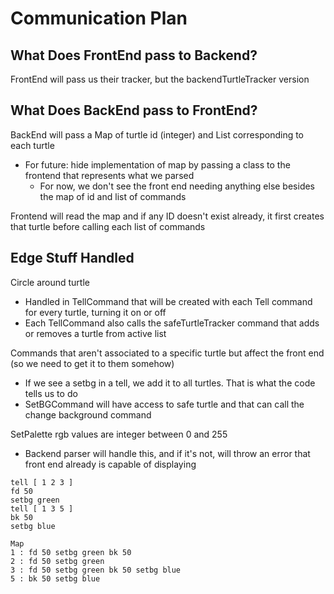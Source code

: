 # Communication Plan

## What Does FrontEnd pass to Backend?
FrontEnd will pass us their tracker, but the backendTurtleTracker version

## What Does BackEnd pass to FrontEnd?
BackEnd will pass a Map of turtle id (integer) and List<Command> corresponding to each turtle
  * For future: hide implementation of map by passing a class to the frontend that represents what we parsed
    * For now, we don't see the front end needing anything else besides the map of id and list of commands
    
Frontend will read the map and if any ID doesn't exist already, it first creates that turtle before calling each list of commands

## Edge Stuff Handled
Circle around turtle
  * Handled in TellCommand that will be created with each Tell command for every turtle, turning it on or off
  * Each TellCommand also calls the safeTurtleTracker command that adds or removes a turtle from active list

Commands that aren't associated to a specific turtle but affect the front end (so we need to get it to them somehow)
  * If we see a setbg in a tell, we add it to all turtles. That is what the code tells us to do
  * SetBGCommand will have access to safe turtle and that can call the change background command

SetPalette rgb values are integer between 0 and 255
  * Backend parser will handle this, and if it's not, will throw an error that front end already is capable of displaying

```
tell [ 1 2 3 ]
fd 50
setbg green
tell [ 1 3 5 ]
bk 50
setbg blue

Map
1 : fd 50 setbg green bk 50
2 : fd 50 setbg green
3 : fd 50 setbg green bk 50 setbg blue
5 : bk 50 setbg blue
```
